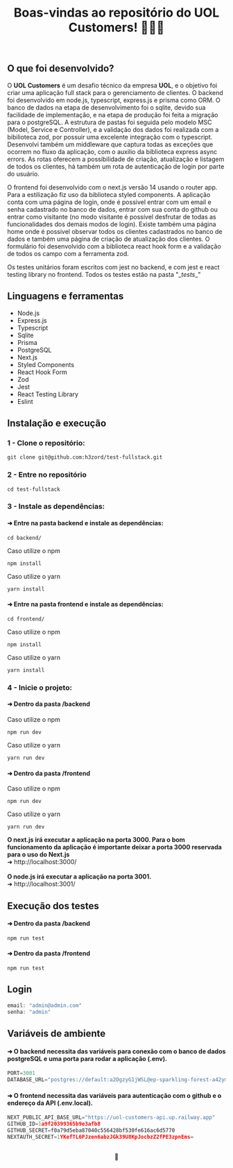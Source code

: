 <h1 align="center">Boas-vindas ao repositório do UOL Customers! 👨🏼‍💼</h1>

<br />

## O que foi desenvolvido?

O <strong>UOL Customers</strong> é um desafio técnico da empresa <strong>UOL</strong>, e o objetivo foi criar uma aplicação full stack para o gerenciamento de clientes. O backend foi desenvolvido em node.js, typescript, express.js e prisma como ORM. O banco de dados na etapa de desenvolvimento foi o sqlite, devido sua facilidade de implementação, e na etapa de produção foi feita a migração para o postgreSQL. A estrutura de pastas foi seguida pelo modelo MSC (Model, Service e Controller), e a validação dos dados foi realizada com a bibilioteca zod, por possuir uma excelente integração com o typescript. Desenvolvi também um middleware que captura todas as exceções que ocorrem no fluxo da aplicação, com o auxilio da biblioteca express async errors. As rotas oferecem a possibilidade de criação, atualização e listagem de todos os clientes, há também um rota de autenticação de login por parte do usuário.

O frontend foi desenvolvido com o next.js versão 14 usando o router app. Para a estilização fiz uso da biblioteca styled components. A aplicação conta com uma página de login, onde é possivel entrar com um email e senha cadastrado no banco de dados, entrar com sua conta do github ou entrar como visitante (no modo visitante é possível desfrutar de todas as funcionalidades dos demais modos de login). Existe também uma página home onde é possivel observar todos os clientes cadastrados no banco de dados e também uma página de criação de atualização dos clientes. O formulário foi desenvolvido com a biblioteca react hook form e a validação de todos os campo com a ferramenta zod.

Os testes unitários foram escritos com jest no backend, e com jest e react testing library no frontend. Todos os testes estão na pasta "\__tests__\"

## Linguagens e ferramentas

- Node.js
- Express.js
- Typescript
- Sqlite
- Prisma
- PostgreSQL
- Next.js
- Styled Components
- React Hook Form
- Zod
- Jest
- React Testing Library
- Eslint

## Instalação e execução

### 1 - Clone o repositório:
```
git clone git@github.com:h3zord/test-fullstack.git
```

### 2 - Entre no repositório
```
cd test-fullstack
```

### 3 - Instale as dependências:
#### ➜ Entre na pasta backend e instale as dependências:
```
cd backend/
```
Caso utilize o npm
```
npm install
```
Caso utilize o yarn
```
yarn install
```
#### ➜ Entre na pasta frontend e instale as dependências:
```
cd frontend/
```
Caso utilize o npm
```
npm install
```
Caso utilize o yarn
```
yarn install
```

### 4 - Inicie o projeto:
#### ➜ Dentro da pasta /backend

Caso utilize o npm
```
npm run dev
```
Caso utilize o yarn
```
yarn run dev
```

#### ➜ Dentro da pasta /frontend

Caso utilize o npm
```
npm run dev
```
Caso utilize o yarn
```
yarn run dev
```

<strong>O next.js irá executar a aplicação na porta 3000. Para o bom funcionamento da aplicação é importante deixar a porta 3000 reservada para o uso do Next.js</strong>
<br/>
➜ http://localhost:3000/
<br/>
<br/>
<strong>O node.js irá executar a aplicação na porta 3001.</strong>
<br/>
➜ http://localhost:3001/

## Execução dos testes
#### ➜ Dentro da pasta /backend
```
npm run test
```
#### ➜ Dentro da pasta /frontend
```
npm run test
```

## Login
```javascript
email: "admin@admin.com"
senha: "admin"
```

## Variáveis de ambiente

#### ➜ O backend necessita das variáveis para conexão com o banco de dados postgreSQL e uma porta para rodar a aplicação (.env).
```javascript
PORT=3001
DATABASE_URL="postgres://default:a2OgzyG1jWSL@ep-sparkling-forest-a42ymh7g.us-east-1.aws.neon.tech:5432/verceldb?sslmode=require"
```

#### ➜ O frontend necessita das variáveis para autenticação com o github e o endereço da API (.env.local).
```javascript
NEXT_PUBLIC_API_BASE_URL="https://uol-customers-api.up.railway.app"
GITHUB_ID=1a9f20399365b9e3afb8
GITHUB_SECRET=f0a79d5eba87040c556428bf530fe616ac6d5770
NEXTAUTH_SECRET=1YKefTL6PJzen6abzJGk39U8KpJocbzZ2fPE3zpnEms=
```

##

<div align="center">
  🐺
</div>
